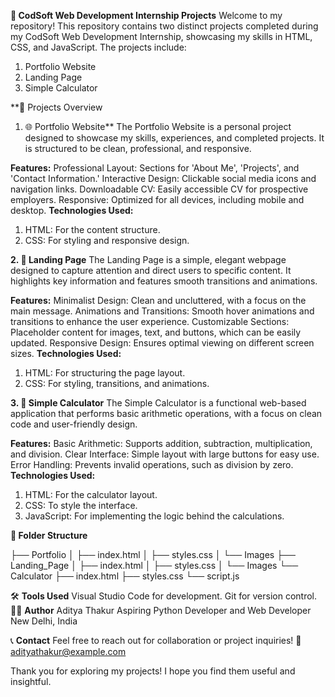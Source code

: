 **📂 CodSoft Web Development Internship Projects**
Welcome to my repository! This repository contains two distinct projects completed during my CodSoft Web Development Internship, showcasing my skills in HTML, CSS, and JavaScript. The projects include:

1.  Portfolio Website
2.  Landing Page
3.  Simple Calculator

**🚀 Projects Overview
1. 🌐 Portfolio Website**
The Portfolio Website is a personal project designed to showcase my skills, experiences, and completed projects. It is structured to be clean, professional, and responsive.

**Features:**
  Professional Layout: Sections for 'About Me', 'Projects', and 'Contact Information.'
  Interactive Design: Clickable social media icons and navigation links.
  Downloadable CV: Easily accessible CV for prospective employers.
  Responsive: Optimized for all devices, including mobile and desktop.
**Technologies Used:**
  1.  HTML: For the content structure.
  2.  CSS: For styling and responsive design.


**2. 📄 Landing Page**
The Landing Page is a simple, elegant webpage designed to capture attention and direct users to specific content. It highlights key information and features smooth transitions and animations.

**Features:**
  Minimalist Design: Clean and uncluttered, with a focus on the main message.
  Animations and Transitions: Smooth hover animations and transitions to enhance the user experience.
  Customizable Sections: Placeholder content for images, text, and buttons, which can be easily updated.
  Responsive Design: Ensures optimal viewing on different screen sizes.
**Technologies Used:**
  1.  HTML: For structuring the page layout.
  2.  CSS: For styling, transitions, and animations.


**3. 🧮 Simple Calculator**
The Simple Calculator is a functional web-based application that performs basic arithmetic operations, with a focus on clean code and user-friendly design.

**Features:**
  Basic Arithmetic: Supports addition, subtraction, multiplication, and division.
  Clear Interface: Simple layout with large buttons for easy use.
  Error Handling: Prevents invalid operations, such as division by zero.
**Technologies Used:**
  1.  HTML: For the calculator layout.
  2.  CSS: To style the interface.
  3.  JavaScript: For implementing the logic behind the calculations.


**📂 Folder Structure**

├── Portfolio
│   ├── index.html
│   ├── styles.css
│   └── Images
├── Landing_Page
│   ├── index.html
│   ├── styles.css
│   └── Images
└── Calculator
    ├── index.html
    ├── styles.css
    └── script.js



🛠️ **Tools Used**
    Visual Studio Code for development.
    Git for version control.
👨‍💻 **Author**
    Aditya Thakur
    Aspiring Python Developer and Web Developer
    New Delhi, India

📞 **Contact**
    Feel free to reach out for collaboration or project inquiries!
    📧 adityathakur@example.com

Thank you for exploring my projects! I hope you find them useful and insightful.

